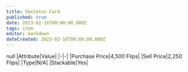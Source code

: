 ```yaml
---
title: Skeleton Card
published: true
date: 2023-02-16T00:00:00.000Z
tags: item
editor: markdown
dateCreated: 2023-02-16T00:00:00.000Z
---
```


null
|Attribute|Value|
|-|-|
|Purchase Price|4,500 Flips|
|Sell Price|2,250 Flips|
|Type|N/A|
|Stackable|Yes|

